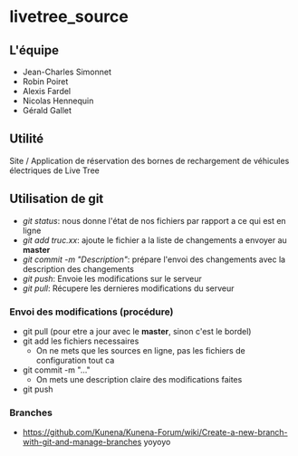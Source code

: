 # livetree_source
## L'équipe
- Jean-Charles Simonnet
- Robin Poiret
- Alexis Fardel
- Nicolas Hennequin
- Gérald Gallet

## Utilité
Site / Application de réservation des bornes de rechargement de véhicules électriques de Live Tree

## Utilisation de git
- <i>git status</i>: nous donne l'état de nos fichiers par rapport a ce qui est en ligne
- <i>git add truc.xx</i>: ajoute le fichier a la liste de changements a envoyer au <b>master</b>
- <i>git commit -m "Description"</i>: prépare l'envoi des changements avec la description des changements
- <i>git push</i>: Envoie les modifications sur le serveur
- <i>git pull</i>: Récupere les dernieres modifications du serveur

### Envoi des modifications (procédure)
- git pull (pour etre a jour avec le <b>master</b>, sinon c'est le bordel)
- git add les fichiers necessaires
  - On ne mets que les sources en ligne, pas les fichiers de configuration tout ca
- git commit -m "..."
  - On mets une description claire des modifications faites
- git push

### Branches
- https://github.com/Kunena/Kunena-Forum/wiki/Create-a-new-branch-with-git-and-manage-branches
yoyoyo
